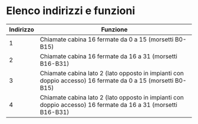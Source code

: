 # Elenco indirizzi e funzioni

| Indirizzo  | Funzione |
| ------------- | ------------- |
| 1  | Chiamate cabina 16 fermate da 0 a 15 (morsetti B0-B15) |
| 2  | Chiamate cabina 16 fermate da 16 a 31 (morsetti B16-B31)  |
| 3  | Chiamate cabina lato 2 (lato opposto in impianti con doppio accesso) 16 fermate da 0 a 15 (morsetti B0-B15) |
| 4  | Chiamate cabina lato 2 (lato opposto in impianti con doppio accesso) 16 fermate da 16 a 31 (morsetti B16-B31)  |
